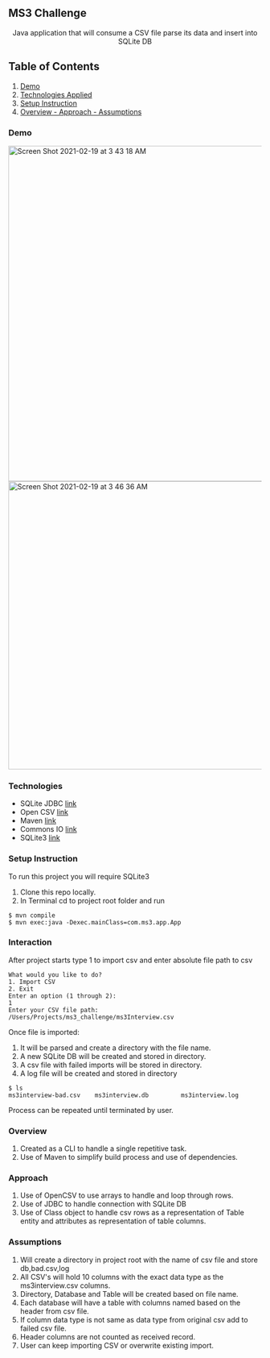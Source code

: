 ## MS3 Challenge
<b></b>
<b></b>
<p align="center"> 
Java application that will consume a CSV file parse its data and insert into SQLite DB</p>

## Table of Contents
1. [Demo](https://github.com/rdelarosa3/ms3-challenge#demo)
2. [Technologies Applied](https://github.com/rdelarosa3/ms3-challenge#technologies)
3. [Setup Instruction](https://github.com/rdelarosa3/ms3-challenge#setup-instruction)
4. [Overview - Approach - Assumptions](https://github.com/rdelarosa3/ms3-challenge#overview)
### Demo
<img width="666" alt="Screen Shot 2021-02-19 at 3 43 18 AM" src="https://user-images.githubusercontent.com/40813295/108487478-edfcdd00-7264-11eb-9a87-60edf33bafb5.png">
<img width="572" alt="Screen Shot 2021-02-19 at 3 46 36 AM" src="https://user-images.githubusercontent.com/40813295/108487695-269cb680-7265-11eb-83d8-6afa11bbbd32.png">
                        
### Technologies
- SQLite JDBC [link](https://github.com/xerial/sqlite-jdbc)
- Open CSV [link](http://opencsv.sourceforge.net/)
- Maven [link](https://maven.apache.org/)
- Commons IO [link](https://commons.apache.org/proper/commons-io/)
- SQLite3 [link](https://www.sqlite.org/index.html)


### Setup Instruction
To run this project you will require SQLite3  

1. Clone this repo locally.
1. In Terminal cd to project root folder and run
```
$ mvn compile
$ mvn exec:java -Dexec.mainClass=com.ms3.app.App
``` 

### Interaction
After project starts type 1 to import csv and enter absolute file path to csv
````
What would you like to do?
1. Import CSV
2. Exit
Enter an option (1 through 2):
1
Enter your CSV file path: 
/Users/Projects/ms3_challenge/ms3Interview.csv

````
Once file is imported:
1. It will be parsed and create a directory with the file name.
1. A new SQLite DB will be created and stored in directory.
1. A csv file with failed imports will be stored in directory.
1. A log file will be created and stored in directory
````
$ ls
ms3interview-bad.csv    ms3interview.db         ms3interview.log
```` 
Process can be repeated until terminated by user.

### Overview

  1. Created as a CLI to handle a single repetitive task.  
  2. Use of Maven to simplify build process and use of dependencies.

### Approach

1. Use of OpenCSV to use arrays to handle and loop through rows.
1. Use of JDBC to handle connection with SQLite DB
1. Use of Class object to handle csv rows as a representation of Table entity and attributes as representation of table columns.


### Assumptions

1. Will create a directory in project root with the name of csv file and store db,bad.csv,log
1. All CSV's will hold 10 columns with the exact data type as the ms3interview.csv columns.
1. Directory, Database and Table will be created based on file name.
1. Each database will have a table with columns named based on the header from csv file.
1. If column data type is not same as data type from original csv add to failed csv file.
1. Header columns are not counted as received record.
1. User can keep importing CSV or overwrite existing import. 
 

